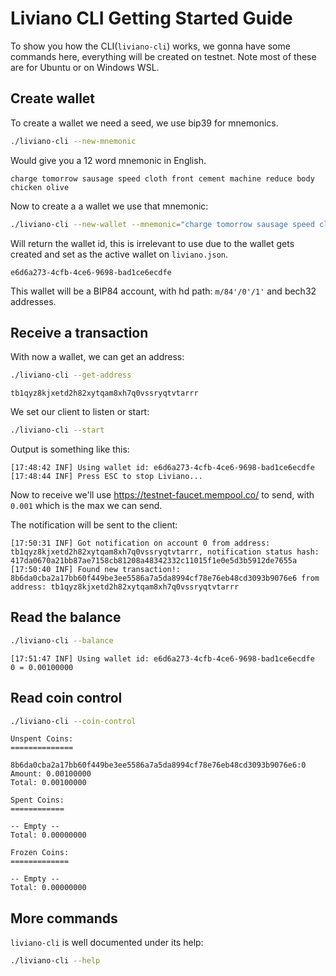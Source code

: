 # Liviano CLI Getting Started Guide

To show you how the CLI(`liviano-cli`) works, we gonna have some commands here, everything will be created on testnet. Note most of these are for Ubuntu or on Windows WSL.

## Create wallet

To create a wallet we need a seed, we use bip39 for mnemonics.

```sh
./liviano-cli --new-mnemonic
```

Would give you a 12 word mnemonic in English.

```
charge tomorrow sausage speed cloth front cement machine reduce body chicken olive
```

Now to create a a wallet we use that mnemonic:

```sh
./liviano-cli --new-wallet --mnemonic="charge tomorrow sausage speed cloth front cement machine reduce body chicken olive" --new-account-name="Testnet Wallet #1" --testnet
```

Will return the wallet id, this is irrelevant to use due to the wallet gets created and set as the active wallet on `liviano.json`.

```
e6d6a273-4cfb-4ce6-9698-bad1ce6ecdfe
```

This wallet will be a BIP84 account, with hd path: `m/84'/0'/1'` and bech32 addresses.

## Receive a transaction

With now a wallet, we can get an address:

```sh
./liviano-cli --get-address
```

```
tb1qyz8kjxetd2h82xytqam8xh7q0vssryqtvtarrr
```

We set our client to listen or start:

```sh
./liviano-cli --start
```

Output is something like this:

```log
[17:48:42 INF] Using wallet id: e6d6a273-4cfb-4ce6-9698-bad1ce6ecdfe
[17:48:44 INF] Press ESC to stop Liviano...
```

Now to receive we'll use https://testnet-faucet.mempool.co/ to send, with `0.001` which is the max we can send.

The notification will be sent to the client:

```log
[17:50:31 INF] Got notification on account 0 from address: tb1qyz8kjxetd2h82xytqam8xh7q0vssryqtvtarrr, notification status hash: 417da0670a21bb87ae7158cb81208a48342332c11015f1e0e5d3b5912de7655a
[17:50:40 INF] Found new transaction!: 8b6da0cba2a17bb60f449be3ee5586a7a5da8994cf78e76eb48cd3093b9076e6 from address: tb1qyz8kjxetd2h82xytqam8xh7q0vssryqtvtarrr
```

## Read the balance

```sh
./liviano-cli --balance
```

```log
[17:51:47 INF] Using wallet id: e6d6a273-4cfb-4ce6-9698-bad1ce6ecdfe
0 = 0.00100000
```

## Read coin control

```sh
./liviano-cli --coin-control
```

```log
Unspent Coins:
==============

8b6da0cba2a17bb60f449be3ee5586a7a5da8994cf78e76eb48cd3093b9076e6:0 Amount: 0.00100000
Total: 0.00100000

Spent Coins:
============

-- Empty --
Total: 0.00000000

Frozen Coins:
=============

-- Empty --
Total: 0.00000000

```

## More commands

`liviano-cli` is well documented under its help:

```sh
./liviano-cli --help
```
